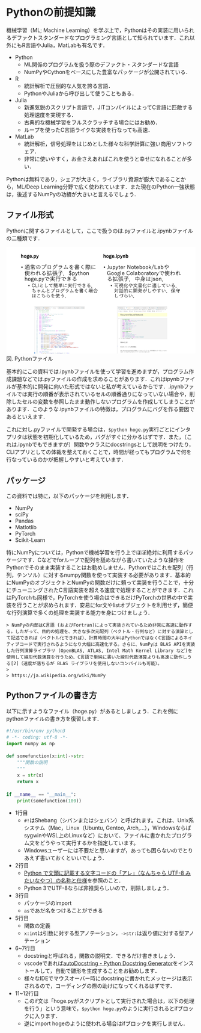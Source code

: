 # Pythonの前提知識

機械学習（ML; Machine Learning）を学ぶ上で，Pythonはその実装に用いられるデファクトスタンダードなプログラミング言語として知られています．これ以外にもR言語やJulia，MatLabも有名です．
- Python
    - ML関係のプログラムを扱う際のデファクト・スタンダードな言語
    - NumPyやCythonをベースにした豊富なパッケージが公開されている．
- R
    - 統計解析で圧倒的な人気を誇る言語．
    - PythonやJuliaから呼び出して使うこともある．
- Julia
    - 新進気鋭のスクリプト言語で，JITコンパイルによってC言語に匹敵する処理速度を実現する．
    - 古典的な機械学習をフルスクラッチする場合にはお勧め．
    - ループを使ったC言語ライクな実装を行なっても高速．
- MatLab
    - 統計解析，信号処理をはじめとした様々な科学計算に強い商用ソフトウェア．
    - 非常に使いやすく，お金さえあればこれを使うと幸せになれることが多い．

Pythonは無料であり，シェアが大きく，ライブラリ資源が膨大であることから，ML/Deep Learning分野で広く使われています．また現在のPython一強状態は，後述するNumPyの功績が大きいと言えるでしょう．

## ファイル形式

Pythonに関するファイルとして，ここで扱うのは.pyファイルと.ipynbファイルの二種類です．

![](./figs/python/python.png)  
図. Pythonファイル

基本的にこの資料では.ipynbファイルを使って学習を進めますが，プログラム作成課題などでは.pyファイルの作成を求めることがあります．これはipynbファイルが基本的に開発に向いた形式ではないと私が考えているからです．.ipynbファイルでは実行の順番が表示されているセルの順番通りになっていない場合や，削除したセルの変数を参照したまま動作しないプログラムを作成してしまうことがあります．このような.ipynbファイルの特徴は，プログラムにバグを作る要因であるといえます．

これに対し.pyファイルで開発する場合は，`$python hoge.py`実行ごとにインタプリタは状態を初期化しているため，バグがすぐに分かるはずです．また，（これは.ipynbでもできますが）関数やクラスにdocstringsとして説明をつけたり，CLIアプリとしての体裁を整えておくことで，時間が経ってもプログラムで何を行なっているのかが把握しやすいと考えています．



## パッケージ
この資料では特に，以下のパッケージを利用します．

- NumPy
- sciPy
- Pandas
- Matlotlib
- PyTorch
- Scikit-Learn

特にNumPyについては，Pythonで機械学習を行う上でほぼ絶対に利用するパッケージです．Cなどでforループで配列を舐めながら書いていたような操作をPythonでそのまま実装することはお勧めしません．Pythonではこれを配列（行列，テンソル）に対するnumpy関数を使って実装する必要があります．基本的にNumPyのオブジェクトとNumPyの関数だけに頼って実装を行うことで，十分にチューニングされたC言語実装を超える速度で処理することができます．これはPyTorchも同様で，PyTorchを使う場合はできるだけPyTorchの世界の中で実装を行うことが求められます．安易にfor文やlistオブジェクトを利用せず，簡便な行列演算で多くの処理を実装する能力を身につけましょう．

```{note}
> NumPyの内部はC言語 (およびFortran)によって実装されているため非常に高速に動作する。したがって、目的の処理を、大きな多次元配列（ベクトル・行列など）に対する演算として記述できれば（ベクトル化できれば）、計算時間の大半はPythonではなくC言語によるネイティブコードで実行されるようになり大幅に高速化する。さらに、NumPyは BLAS APIを実装した行列演算ライブラリ (OpenBLAS, ATLAS, Intel Math Kernel Library など)を使用して線形代数演算を行うため、C言語で単純に書いた線形代数演算よりも高速に動作しうる[2]（速度が落ちるが BLAS ライブラリを使用しないコンパイルも可能）。
>
> https://ja.wikipedia.org/wiki/NumPy 
```

## Pythonファイルの書き方

以下に示すようなファイル（hoge.py）があるとしましょう．これを例にpythonファイルの書き方を復習します．

```py
#!/usr/bin/env python3
# -*- coding: utf-8 -*-
import numpy as np 

def somefunction(x:int)->str:
    """関数の説明
    """
    x = str(x)
    return x

if __name__ == "__main__":
    print(somefunction(100))
```

- 1行目
    - `#!`はShebang（シバンまたはシェバン）と呼ばれます。これは、Unix系システム（Mac，Linux（Ubuntu, Gentoo, Arch,...），WindowsならばsygwinやWSL上のLinuxなど）において、ファイルに書かれたプログラム文をどうやって実行するかを指定しています。
    - Windowsユーザーには不要だと思いますが，あっても困らないのでとりあえず書いておくといいでしょう．
- 2行目
    - [Python で文頭に記載する文字コードの「アレ」（なんちゃら UTF-8 みたいなやつ）の名称と仕様](https://qiita.com/KEINOS/items/6efc1147b917d7811b5b)を参照のこと．
    - Python 3でUTF-8ならば非推奨らしいので，削除しましょう．
- 3行目
    - パッケージのimport
    - `as`であだ名をつけることができる
- 5行目
    - 関数の定義
    - `x:int`は引数に対する型アノテーション，`->str:`は返り値に対する型アノテーション
- 6~7行目
    - docstringと呼ばれる，関数の説明文．できるだけ書きましょう．
    - vscodeであれば[autoDocstring - Python Docstring Generator](https://marketplace.visualstudio.com/items?itemName=njpwerner.autodocstring)をインストールして，自動で雛形を生成することをお勧めします．
    - 様々なIDEでマウスオーバー時にdocstringに書かれたメッセージは表示されるので，コーディングの際の助けになってくれるはずです．
- 11~12行目
    - このif文は「hoge.pyがスクリプトとして実行された場合は，以下の処理を行う」という意味で，`$python hoge.py`のように実行されるとifブロックに入ります．
    - 逆にimport hogeのように使われる場合はifブロックを実行しません．
